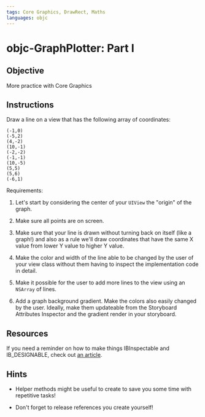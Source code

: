 ```yaml
---
tags: Core Graphics, DrawRect, Maths
languages: objc
---
```


# objc-GraphPlotter: Part I

## Objective

More practice with Core Graphics

## Instructions

Draw a line on a view that has the following array of coordinates:

```
(-1,0)
(-5,2)
(4,-2)
(10,-1)
(-2,-2)
(-1,-1)
(10,-5)
(5,5)
(5,6)
(-6,1)
```

Requirements:

1) Let's start by considering the center of your  `UIView` the "origin" of the graph. 

2) Make sure all points are on screen.

3) Make sure that your line is drawn without turning back on itself (like a graph!) and also as a rule we'll draw coordinates that have the same X value from lower Y value to higher Y value.

4) Make the color and width of the line able to be changed by the user of your view class without them having to inspect the implementation code in detail.

5) Make it possible for the user to add more lines to the view using an `NSArray` of lines.

6) Add a graph background gradient. Make the colors also easily changed by the user. Ideally, make them updateable from the Storyboard Attributes Inspector and the gradient render in your storyboard.


## Resources

If you need a reminder on how to make things IBInspectable and IB_DESIGNABLE, check out [an article](http://nshipster.com/ibinspectable-ibdesignable/).

## Hints

* Helper methods might be useful to create to save you some time with repetitive tasks!

* Don't forget to release references you create yourself!
